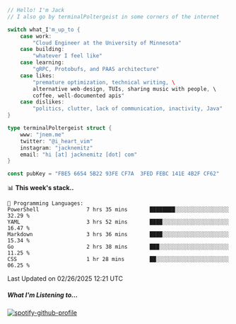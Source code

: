 ```go
// Hello! I'm Jack
// I also go by terminalPoltergeist in some corners of the internet

switch what_I'm_up_to {
    case work:
        "Cloud Engineer at the University of Minnesota"
    case building:
        "whatever I feel like"
    case learning:
        "gRPC, Protobufs, and PAAS architecture"
    case likes:
        "premature optimization, technical writing, \
        alternative web-design, TUIs, sharing music with people, \
        coffee, well-documented apis"
    case dislikes:
        "politics, clutter, lack of communication, inactivity, Java"
}

type terminalPoltergeist struct {
    www: "jnem.me"
    twitter: "@i_heart_vim"
    instagram: "jacknemitz"
    email: "hi [at] jacknemitz [dot] com"
}

const pubKey = "FBE5 6654 5B22 93FE CF7A  3FED FEBC 141E 4B2F CF62"
```

<!--START_SECTION:waka-->
📊 **This week's stack..** 

```text
💬 Programming Languages: 
PowerShell               7 hrs 35 mins       ████████░░░░░░░░░░░░░░░░░   32.29 % 
YAML                     3 hrs 52 mins       ████░░░░░░░░░░░░░░░░░░░░░   16.47 % 
Markdown                 3 hrs 36 mins       ████░░░░░░░░░░░░░░░░░░░░░   15.34 % 
Go                       2 hrs 38 mins       ███░░░░░░░░░░░░░░░░░░░░░░   11.25 % 
CSS                      1 hr 28 mins        ██░░░░░░░░░░░░░░░░░░░░░░░   06.25 % 
```


 Last Updated on 02/26/2025 12:21 UTC
<!--END_SECTION:waka-->

##### What I'm Listening to...

[![spotify-github-profile](https://jnem.me/listening-item?maxAge=2592000)](https://jnem.me/listening)
